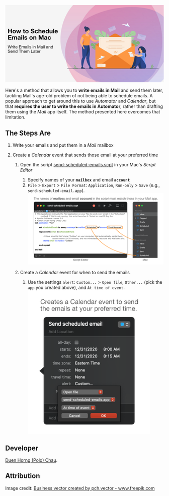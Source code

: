 ![How to Schedule Emails on Mac: Write Emails in Mail and Send Them Later](logo-how-to-schedule-emails-on-mac.jpg)

Here's a method that allows you to **write emails in Mail** and send them later, tackling Mail's age-old problem of not being able to schedule emails. A popular approach to get around this to use *Automator* and *Calendar*, but that **requires the user to write the emails in Automator**, rather than drafting them using the *Mail* app itself. The method presented here overcomes that limitation. 

## The Steps Are ##

1. Write your emails and put them in a *Mail* mailbox

2. Create a *Calendar* event that sends those email at your preferred time

   1. Open the script [send-scheduled-emails.scpt](send-scheduled-emails.scpt) in your Mac's *Script Editor*
      1. Specify names of your **`mailbox`** and email **`account`**
      2. `File` > `Export` > `File Format`: `Application`, `Run-only` > `Save` (e.g., `send-scheduled-email.app`).
      ![Specify names of mailbox and email account](specify-names-of-mailbox-and-account.png)

   2. Create a *Calendar* event for when to send the emails
      1. Use the settings `alert`: `Custom...` > `Open file`, `Other...` (pick the `app` you created above), and `At time of event`.  
       ![Create Calendar event to send scheduled emails](create-calendar-event-to-send-scheduled-emails.png)

## Developer
[Duen Horng (Polo) Chau](https://www.cc.gatech.edu/~dchau/).

## Attribution
Image credit: <a href="https://www.freepik.com/vectors/business">Business vector created by pch.vector - www.freepik.com</a>
